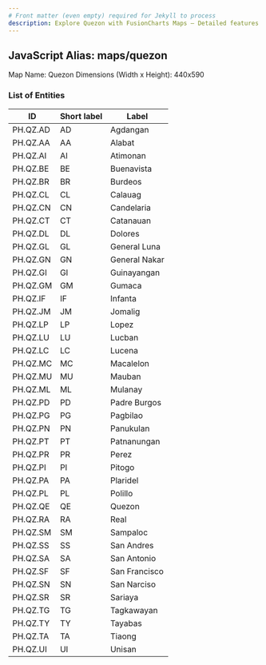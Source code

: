 ```yaml
---
# Front matter (even empty) required for Jekyll to process
description: Explore Quezon with FusionCharts Maps – Detailed features for seamless integration. Try now & enhance your data visualization today! 
---
```


## JavaScript Alias: maps/quezon

Map Name: Quezon
Dimensions (Width x Height): 440x590

### List of Entities

ID | Short label | Label
---|---|---|
PH.QZ.AD|AD|Agdangan
PH.QZ.AA|AA|Alabat
PH.QZ.AI|AI|Atimonan
PH.QZ.BE|BE|Buenavista
PH.QZ.BR|BR|Burdeos
PH.QZ.CL|CL|Calauag
PH.QZ.CN|CN|Candelaria
PH.QZ.CT|CT|Catanauan
PH.QZ.DL|DL|Dolores
PH.QZ.GL|GL|General Luna
PH.QZ.GN|GN|General Nakar
PH.QZ.GI|GI|Guinayangan
PH.QZ.GM|GM|Gumaca
PH.QZ.IF|IF|Infanta
PH.QZ.JM|JM|Jomalig
PH.QZ.LP|LP|Lopez
PH.QZ.LU|LU|Lucban
PH.QZ.LC|LC|Lucena
PH.QZ.MC|MC|Macalelon
PH.QZ.MU|MU|Mauban
PH.QZ.ML|ML|Mulanay
PH.QZ.PD|PD|Padre Burgos
PH.QZ.PG|PG|Pagbilao
PH.QZ.PN|PN|Panukulan
PH.QZ.PT|PT|Patnanungan
PH.QZ.PR|PR|Perez
PH.QZ.PI|PI|Pitogo
PH.QZ.PA|PA|Plaridel
PH.QZ.PL|PL|Polillo
PH.QZ.QE|QE|Quezon
PH.QZ.RA|RA|Real
PH.QZ.SM|SM|Sampaloc
PH.QZ.SS|SS|San Andres
PH.QZ.SA|SA|San Antonio
PH.QZ.SF|SF|San Francisco
PH.QZ.SN|SN|San Narciso
PH.QZ.SR|SR|Sariaya
PH.QZ.TG|TG|Tagkawayan
PH.QZ.TY|TY|Tayabas
PH.QZ.TA|TA|Tiaong
PH.QZ.UI|UI|Unisan